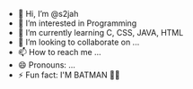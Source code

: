- 👋 Hi, I’m @s2jah
- 👀 I’m interested in Programming
- 🌱 I’m currently learning C, CSS, JAVA, HTML
- 💞️ I’m looking to collaborate on ... 
- 📫 How to reach me ...
- 😄 Pronouns: ...
- ⚡ Fun fact: I'M BATMAN 🦇👱

<!---
s2jah/s2jah is a ✨ special ✨ repository because its `README.md` (this file) appears on your GitHub profile.
You can click the Preview link to take a look at your changes.
--->
